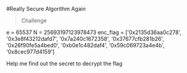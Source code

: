 #Really Secure Algorithm Again

>Challenge

e = 65537
N = 25693197123978473
enc_flag = ['0x2135d36aa0c278', '0x3e8f43212dafd7', '0x7a240c1672358', '0x37677cfb281b26', '0x26f90fe5a4bed0', '0xb0e1c482daf4', '0x59c069723a4e4b', '0x8cec977d4159']

Help me find out the secret to decrypt the flag

